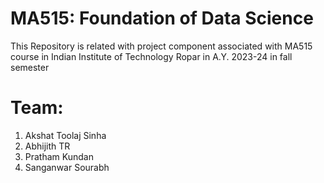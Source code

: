 # MA515: Foundation of Data Science

This Repository is related with project component associated with MA515 course in Indian Institute of Technology Ropar in A.Y. 2023-24 in fall semester

Team:
===
1. Akshat Toolaj Sinha
2. Abhijith TR
3. Pratham Kundan
4. Sanganwar Sourabh

